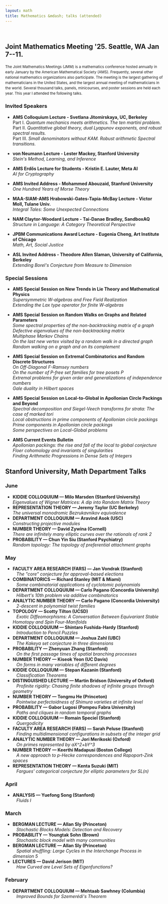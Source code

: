 ```yaml
---
layout: math
title: Mathematics &mdash; talks (attended)
---
```

<br>

## Joint Mathematics Meeting '25. Seattle, WA Jan 7--11.
<small>The Joint Mathematics Meetings (JMM) is a mathematics conference hosted annually in early January by the American Mathematical Society (AMS). Frequently, several other national mathematics organizations also participate. The meeting is the largest gathering of mathematicians in the United States, and the largest annual meeting of mathematicians in the world. Several thousand talks, panels, minicourses, and poster sessions are held each year. This year I attended the following talks. </small>

### Invited Speakers

- **AMS Colloquium Lecture - Svetlana Jitomirskaya, UC, Berkeley** <br>
Part I. *Quantum mechanics meets arithmetics. The ten martini problem.* <br>
Part II. *Quantitative global theory, dual Lyapunov exponents, and robust spectral results.* <br>
Part III. *Small denominators without KAM. Robust arithmetic Spectral transitions.* <br>

- **von Neumann Lecture - Lester Mackey, Stanford University** <br>
*Stein's Method, Learning, and Inference*

- **AMS Erdős Lecture for Students - Kristin E. Lauter, Meta AI** <br>
*AI for Cryptography*

- **AMS Invited Address - Mohammed Abouzaid, Stanford University** <br>
_One Hundred Years of Morse Theory_

- **MAA-SIAM-AMS Hrabowski-Gates-Tapia-McBay Lecture - Victor Moll, Tulane Univ.** <br>
_Integral Tales: Some Unexpected Connections_

- **NAM Claytor-Woodard Lecture - Tai-Danae Bradley, SandboxAQ** <br>
_Structure in Language: A Category Theoretical Perspective_

- **JPBM Communications Award Lecture - Eugenia Cheng, Art Institute of Chicago** <br>
_Math, Art, Social Justice_

- **ASL Invited Address - Theodore Allen Slaman, University of California, Berkeley** <br>
_Extending Borel's Conjecture from Measure to Dimension_

### Special Sessions

- **AMS Special Session on New Trends in Lie Theory and Mathematical Physics** <br>
_Supersymmetric W-algebras and Free Field Realization_ <br>
_Extending the Lax type operator for finite W-algebras_ 

- **AMS Special Session on Random Walks on Graphs and Related Parameters** <br>
_Some spectral properties of the non-backtracking matrix of a graph_ <br> 
_Defective eigenvalues of the non-backtracking matrix_ <br> 
_Multiphase Markov Chains_ <br>
_On the last new vertex visited by a random walk in a directed graph_ <br>
_Random walking on a graph and on its complement_ 

- **AMS Special Session on Extremal Combinatorics and Random Discrete Structures** <br>
_On Off-Diagonal F-Ramsey numbers_ <br>
_On the number of P-free set families for tree posets P_ <br>
_Extremal problems for given order and generalizations of independence numbers_ <br>
_Gale duality in Hilbert spaces_

- **AMS Special Session on Local-to-Global in Apollonian Circle Packings and Beyond** <br>
_Spectral decomposition and Siegel-Veech transforms for strata: The case of marked tori_ <br>
_Local obstructions in prime components of Apollonian circle packings_ <br>
_Prime components in Apollonian circle packings_ <br>
_Some perspectives on Local-Global problems_

- **AMS Current Events Bulletin** <br>
_Apollonian packings: the rise and fall of the local to global conjecture_ <br>
_Floer cohomology and invariants of singularities_ <br>
_Finding Arithmetic Progressions in Dense Sets of Integers_

## Stanford University, Math Department Talks

### June

<ul>
<li><details>
  <summary style="list-style: none;"><b>KIDDIE COLLOQUIUM &mdash; Milo Marsden (Stanford University)</b><br>
    <i>Eigenvalues of Wigner Matrices: A dip into Random Matrix Theory</i></summary>
  <small><img src="images/06-05a.png" alt="June 5"><br></small>
</details></li>

<li><details>
  <summary style="list-style: none;"><b>REPRESENTATION THEORY &mdash; Jeremy Taylor (UC Berkeley)</b><br>
    <i>The universal monodromic Bezrukavnikov equivalence</i></summary>
  <small><img src="images/06-05c.png" alt="June 5"><br></small>
</details></li>

<li><details>
  <summary style="list-style: none;"><b>DEPARTMENT COLLOQUIUM &mdash; Aravind Asok (USC)</b><br>
    <i>Constructing projective modules</i></summary>
  <small><img src="images/06-05b.png" alt="June 5"><br></small>
</details></li>

<li><details>
  <summary style="list-style: none;"><b>NUMBER THEORY &mdash; David Zywina (Cornell)</b><br>
    <i>There are infinitely many elliptic curves over the rationals of rank 2</i></summary>
  <small><img src="images/06-02a.png" alt="June 2"><br></small>
</details></li>

<li><details>
  <summary style="list-style: none;"><b>PROBABILITY &mdash; Chun Yin Siu (Stanford Psychiatry)</b><br>
    <i>Random topology: The topology of preferential attachment graphs</i></summary>
  <small><img src="images/06-02b.png" alt="June 2"><br></small>
</details></li>
</ul>

### May

<ul>
<li><details>
  <summary style="list-style: none;"><b>FACULTY AREA RESEARCH (FARS) &mdash; Jan Vondrak (Stanford)</b><br>&nbsp;&nbsp;
    <i>The "core" conjecture for approval-based elections</i></summary>
  <small><img src="images/05-30.png" alt="May 30"></small>
</details></li>

<li><details>
  <summary style="list-style: none;"><b>COMBINATORICS &mdash; Richard Stanley (MIT & Miami)</b><br>&nbsp;&nbsp;
    <i>Some combinatorial applications of cyclotomic polynomials</i> </summary>
  <small><img src="images/05-29a.png" alt="May 29"></small>
</details></li>

<li><details>
  <summary style="list-style: none;"><b>DEPARTMENT COLLOQUIUM &mdash; Carlo Pagano (Concordia University)</b><br>&nbsp;&nbsp;
    <i>Hilbert's 10th problem via additive combinatorics</i></summary>
  <small><img src="images/05-29b.png" alt="May 29"></small>
</details></li>

<li><details>
  <summary style="list-style: none;"><b>ANALYTIC NUMBER THEORY &mdash; Carlo Pagano (Concordia University)</b><br>&nbsp;&nbsp;
    <i>2-descent in polynomial twist families</i></summary>
  <small><img src="images/05-28.png" alt="May 28"></small>
</details></li>

<li><details>
  <summary style="list-style: none;"><b>TOPOLOGY &mdash; Scotty Tilton (UCSD)</b><br>&nbsp;&nbsp;
    <i>Exotic Diffeomorphisms: A Conversation Between Equivariant Stable Homotopy and Spin Four-Manifolds</i></summary>
  <small><img src="images/05-27.png" alt="May 27"></small>
</details></li>

<li><details>
  <summary style="list-style: none;"><b>KIDDIE COLLOQUIUM &mdash; Shintaro Fushida-Hardy (Stanford)</b><br>&nbsp;&nbsp;
    <i>Introduction to Pencil Puzzles</i></summary>
  <small><img src="images/05-22a.png" alt="May 22"></small>
</details></li>

<li><details>
  <summary style="list-style: none;"><b>DEPARTMENT COLLOQUIUM &mdash; Joshua Zahl (UBC)</b><br>&nbsp;&nbsp;
    <i>The Kakeya set conjecture in three dimensions</i></summary>
  <small><img src="images/05-22b.png" alt="May 22"></small>
</details></li>

<li><details>
  <summary style="list-style: none;"><b>PROBABILITY &mdash; Zhenyuan Zhang (Stanford)</b><br>&nbsp;&nbsp;
    <i>On the first passage times of spatial branching processes</i></summary>
  <small><img src="images/05-19b.png" alt="May 19"></small>
</details></li>

<li><details>
  <summary style="list-style: none;"><b>NUMBER THEORY &mdash; Kiseok Yeon (UC Davis)</b><br>&nbsp;&nbsp;
    <i>On forms in many variables of different degrees</i></summary>
  <small><img src="images/05-19a.png" alt="May 19"></small>
</details></li>

<li><details>
  <summary style="list-style: none;"><b>KIDDIE COLLOQUIUM &mdash; Stepan Kazanin (Stanford)</b><br>&nbsp;&nbsp;
    <i>Classification Theorems</i></summary>
  <small><img src="images/05-15a.png" alt="May 15"></small>
</details></li>

<li><details>
  <summary style="list-style: none;"><b>DISTINGUISHED LECTURE &mdash; Martin Bridson (University of Oxford)</b><br>&nbsp;&nbsp;
    <i>Profinite rigidity: Chasing finite shadows of infinite groups through geometry</i></summary>
  <small><img src="images/05-15b.png" alt="May 15"></small>
</details></li>

<li><details>
  <summary style="list-style: none;"><b>NUMBER THEORY &mdash; Tongmu He (Princeton)</b><br>&nbsp;&nbsp;
    <i>Pointwise perfectoidness of Shimura varieties at infinite level</i></summary>
  <small><img src="images/05-12a.png" alt="May 12"></small>
</details></li>

<li><details>
  <summary style="list-style: none;"><b>PROBABILITY &mdash; Gabor Lugosi (Pompeu Fabra University)</b><br>&nbsp;&nbsp;
    <i>Paths and cliques in random temporal graphs</i></summary>
  <small><img src="images/05-12b.png" alt="May 12"></small>
</details></li>

<li><details>
  <summary style="list-style: none;"><b>KIDDIE COLLOQUIUM &mdash; Romain Speciel (Stanford)</b><br>&nbsp;&nbsp;
    <i>Quergodicity</i></summary>
  <small><img src="images/05-08a.png" alt="May 8"></small>
</details></li>

<li><details>
  <summary style="list-style: none;"><b>FACULTY AREA RESEARCH (FARS) &mdash; Sarah Peluse (Stanford)</b><br>&nbsp;&nbsp;
    <i>Finding multidimensional configurations in subsets of the integer grid</i></summary>
  <small><img src="images/05-08b.png" alt="May 8"></small>
</details></li>

<li><details>
  <summary style="list-style: none;"><b>ANALYTIC NUMBER THEORY &mdash; Jori Merikoski (Oxford)</b><br>&nbsp;&nbsp;
    <i>On primes represented by aX^2+bY^3</i></summary>
  <small><img src="images/05-07.png" alt="May 7"></small>
</details></li>

<li><details>
  <summary style="list-style: none;"><b>NUMBER THEORY &mdash; Keerthi Madapusi (Boston College)</b><br>&nbsp;&nbsp;
    <i>A new approach to p-Hecke correspondences and Rapoport-Zink spaces</i></summary>
  <small><img src="images/05-05.png" alt="May 5"></small>
</details></li>

<li><details>
  <summary style="list-style: none;"><b>REPRESENTATION THEORY &mdash; Kenta Suzuki (MIT)</b><br>&nbsp;&nbsp;
    <i>Fargues' categorical conjecture for elliptic parameters for SL(n)</i></summary>
  <small><img src="images/05-1.png" alt="May 1"></small>
</details></li>
</ul>

### April

<ul>
<li><details>
  <summary style="list-style: none;"><b>ANALYSIS &mdash; Yuefong Song (Stanford)</b><br>&nbsp;&nbsp;
    <i>Fluids I</i></summary>
  <small><img src="images/04-04.png" alt="Apr 4"></small>
</details></li>
</ul>

### March

<ul>
<li><details>
  <summary style="list-style: none;"><b>BERGMAN LECTURE &mdash; Allan Sly (Princeton)</b><br>&nbsp;&nbsp;
    <i>Stochastic Blocks Models: Detection and Recovery</i></summary>
  <small><img src="images/03-17.png" alt="Mar 17"></small>
</details></li>

<li><details>
  <summary style="list-style: none;"><b>PROBABILITY &mdash; Youngtak Sohn (Brown)</b><br>&nbsp;&nbsp;
    <i>Stochastic block model with many communities</i></summary>
  <small><img src="images/03-31.png" alt="Mar 31"></small>
</details></li>

<li><details>
  <summary style="list-style: none;"><b>BERGMAN LECTURE &mdash; Allan Sly (Princeton)</b><br>&nbsp;&nbsp;
    <i>Spatial shuffling: Large Cycles in the Interchange ​Process in dimension 5</i></summary>
  <small><img src="images/03-13.png" alt="Mar 13"></small>
</details></li>

<li><details>
  <summary style="list-style: none;"><b>LECTURES &mdash; David Jerison (MIT)</b><br>&nbsp;&nbsp;
    <i>How Curved are Level Sets of Eigenfunctions?</i></summary>
  <small><img src="images/03-04.png" alt="Mar 4"></small>
</details></li>
</ul>

### February

<ul>
<li><details>
  <summary style="list-style: none;"><b>DEPARTMENT COLLOQUIUM &mdash; Mehtaab Sawhney (Columbia)</b><br>&nbsp;&nbsp;
    <i>Improved Bounds for Szemerédi's Theorem</i></summary>
  <small><img src="images/02-27.png" alt="Feb 27"></small>
</details></li>
 </ul>


